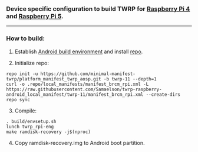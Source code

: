 ### Device specific configuration to build TWRP for [Raspberry Pi 4](http://konstakang.com/devices/rpi4/TWRP) and [Raspberry Pi 5](http://konstakang.com/devices/rpi5/TWRP).

***

### How to build:

1. Establish [Android build environment](https://source.android.com/setup/initializing) and install [repo](https://source.android.com/docs/setup/develop#installing-repo).

2. Initialize repo:

```
repo init -u https://github.com/minimal-manifest-twrp/platform_manifest_twrp_aosp.git -b twrp-11 --depth=1
curl -o .repo/local_manifests/manifest_brcm_rpi.xml -L https://raw.githubusercontent.com/Samaelson/twrp-raspberry-android_local_manifest/twrp-11/manifest_brcm_rpi.xml --create-dirs
repo sync
```

3. Compile:

```
. build/envsetup.sh
lunch twrp_rpi-eng
make ramdisk-recovery -j$(nproc)
```

4. Copy ramdisk-recovery.img to Android boot partition.
